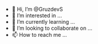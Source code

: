 - 👋 Hi, I’m @GruzdevS
- 👀 I’m interested in ...
- 🌱 I’m currently learning ...
- 💞️ I’m looking to collaborate on ...
- 📫 How to reach me ...

<!---
GruzdevS/GruzdevS is a ✨ special ✨ repository because its `README.md` (this file) appears on your GitHub profile.
You can click the Preview link to take a look at your changes.
--->
